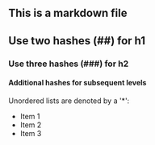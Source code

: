 ## This is a markdown file

## Use two hashes (##) for h1
### Use three hashes (###) for h2
#### Additional hashes for subsequent levels

Unordered lists are denoted by a '*':
* Item 1
* Item 2
* Item 3
